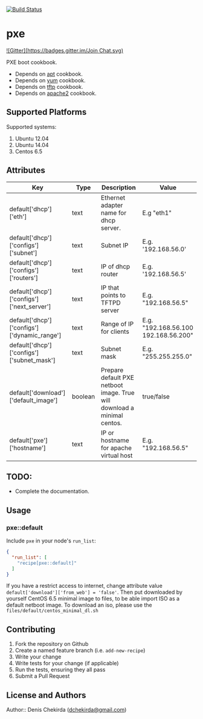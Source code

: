 [![Build Status](https://travis-ci.org/Rocklviv/pxe.svg?branch=master)](https://travis-ci.org/Rocklviv/pxe)
# pxe
[![Gitter](https://badges.gitter.im/Join Chat.svg)](https://gitter.im/Rocklviv/pxe?utm_source=badge&utm_medium=badge&utm_campaign=pr-badge&utm_content=badge)

PXE boot cookbook.
* Depends on [apt](https://supermarket.getchef.com/cookbooks/apt) cookbook.
* Depends on [yum](https://supermarket.getchef.com/cookbooks/yum) cookbook.
* Depends on [tftp](https://supermarket.getchef.com/cookbooks/tftp) cookbook.
* Depends on [apache2](https://supermarket.getchef.com/cookbooks/apache2) cookbook.

## Supported Platforms
Supported systems:
<ol>
  <li>Ubuntu 12.04</li>
  <li>Ubuntu 14.04</li>
  <li>Centos 6.5</li>
</ol>

## Attributes

| Key | Type | Description | Value |
|-----|------|-------------|-------|
| default['dhcp']['eth'] | text | Ethernet adapter name for dhcp server. | E.g "eth1" |
| default['dhcp']['configs']['subnet'] | text | Subnet IP | E.g. '192.168.56.0' |
| default['dhcp']['configs']['routers'] | text | IP of dhcp router | E.g. '192.168.56.5' |
| default['dhcp']['configs']['next_server'] | text | IP that points to TFTPD server | E.g. "192.168.56.5" |
| default['dhcp']['configs']['dynamic_range'] | text | Range of IP for clients | E.g. "192.168.56.100 192.168.56.200" |
| default['dhcp']['configs']['subnet_mask'] | text | Subnet mask | E.g. "255.255.255.0" |
| default['download']['default_image'] | boolean | Prepare default PXE netboot image. True will download a minimal centos. | true/false |
| default['pxe']['hostname'] | text | IP or hostname for apache virtual host | E.g. "192.168.56.5" |


## TODO:
* Complete the documentation.

## Usage

### pxe::default

Include `pxe` in your node's `run_list`:

```json
{
  "run_list": [
    "recipe[pxe::default]"
  ]
}
```

If you have a restrict access to internet, change attribute value
``` default['download']['from_web'] = 'false' ```.
Then put downloaded by yourself CentOS 6.5 minimal image to files, to be able import ISO as a default netboot image.
To download an iso, please use the ``` files/default/centos_minimal_dl.sh ```

## Contributing

1. Fork the repository on Github
2. Create a named feature branch (i.e. `add-new-recipe`)
3. Write your change
4. Write tests for your change (if applicable)
5. Run the tests, ensuring they all pass
6. Submit a Pull Request

## License and Authors

Author:: Denis Chekirda (dchekirda@gmail.com)
